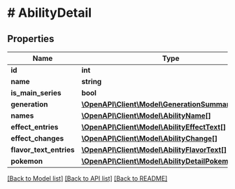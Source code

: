 # # AbilityDetail

## Properties

Name | Type | Description | Notes
------------ | ------------- | ------------- | -------------
**id** | **int** |  | [readonly]
**name** | **string** |  |
**is_main_series** | **bool** |  | [optional]
**generation** | [**\OpenAPI\Client\Model\GenerationSummary**](GenerationSummary.md) |  |
**names** | [**\OpenAPI\Client\Model\AbilityName[]**](AbilityName.md) |  |
**effect_entries** | [**\OpenAPI\Client\Model\AbilityEffectText[]**](AbilityEffectText.md) |  |
**effect_changes** | [**\OpenAPI\Client\Model\AbilityChange[]**](AbilityChange.md) |  |
**flavor_text_entries** | [**\OpenAPI\Client\Model\AbilityFlavorText[]**](AbilityFlavorText.md) |  |
**pokemon** | [**\OpenAPI\Client\Model\AbilityDetailPokemonInner[]**](AbilityDetailPokemonInner.md) |  |

[[Back to Model list]](../../README.md#models) [[Back to API list]](../../README.md#endpoints) [[Back to README]](../../README.md)
